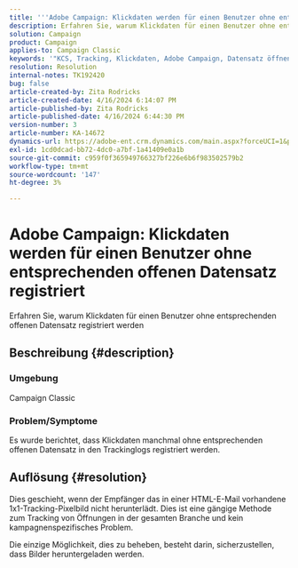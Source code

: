 ```yaml
---
title: '''Adobe Campaign: Klickdaten werden für einen Benutzer ohne entsprechenden offenen Datensatz registriert.'
description: Erfahren Sie, warum Klickdaten für einen Benutzer ohne entsprechenden offenen Datensatz registriert werden
solution: Campaign
product: Campaign
applies-to: Campaign Classic
keywords: '"KCS, Tracking, Klickdaten, Adobe Campaign, Datensatz öffnen, Tracking öffnet '''
resolution: Resolution
internal-notes: TK192420
bug: false
article-created-by: Zita Rodricks
article-created-date: 4/16/2024 6:14:07 PM
article-published-by: Zita Rodricks
article-published-date: 4/16/2024 6:44:30 PM
version-number: 3
article-number: KA-14672
dynamics-url: https://adobe-ent.crm.dynamics.com/main.aspx?forceUCI=1&pagetype=entityrecord&etn=knowledgearticle&id=b00aae1b-1dfc-ee11-a1ff-6045bd0065b6
exl-id: 1cd0dcad-bb72-4dc0-a7bf-1a41409e0a1b
source-git-commit: c959f0f365949766327bf226e6b6f983502579b2
workflow-type: tm+mt
source-wordcount: '147'
ht-degree: 3%

---
```


# Adobe Campaign: Klickdaten werden für einen Benutzer ohne entsprechenden offenen Datensatz registriert


Erfahren Sie, warum Klickdaten für einen Benutzer ohne entsprechenden offenen Datensatz registriert werden

## Beschreibung {#description}


### Umgebung

Campaign Classic

### Problem/Symptome

Es wurde berichtet, dass Klickdaten manchmal ohne entsprechenden offenen Datensatz in den Trackinglogs registriert werden.


## Auflösung {#resolution}


Dies geschieht, wenn der Empfänger das in einer HTML-E-Mail vorhandene 1x1-Tracking-Pixelbild nicht herunterlädt. Dies ist eine gängige Methode zum Tracking von Öffnungen in der gesamten Branche und kein kampagnenspezifisches Problem.

Die einzige Möglichkeit, dies zu beheben, besteht darin, sicherzustellen, dass Bilder heruntergeladen werden.
